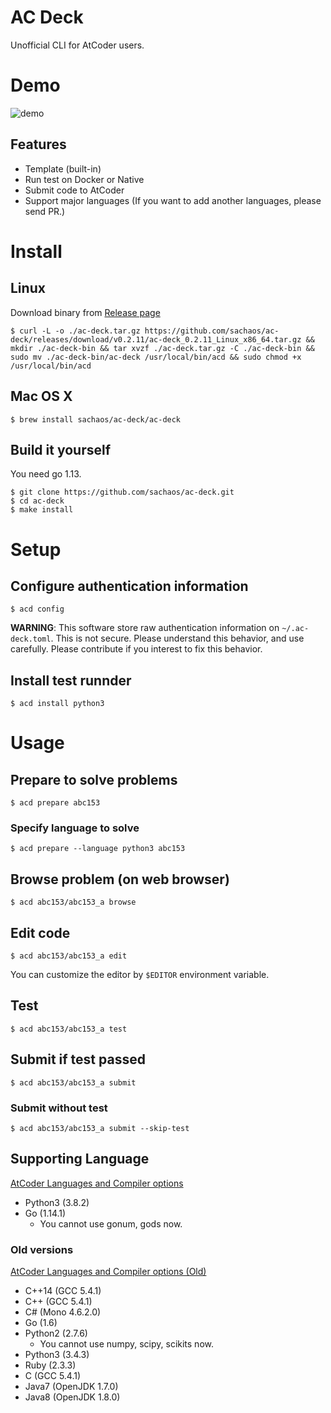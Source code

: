# AC Deck

Unofficial CLI for AtCoder users.

# Demo

![demo](./images/demo.gif)

## Features

* Template (built-in)
* Run test on Docker or Native
* Submit code to AtCoder
* Support major languages (If you want to add another languages, please send PR.)

# Install

## Linux

Download binary from [Release page](https://github.com/sachaos/ac-deck/releases)

```shell
$ curl -L -o ./ac-deck.tar.gz https://github.com/sachaos/ac-deck/releases/download/v0.2.11/ac-deck_0.2.11_Linux_x86_64.tar.gz && mkdir ./ac-deck-bin && tar xvzf ./ac-deck.tar.gz -C ./ac-deck-bin && sudo mv ./ac-deck-bin/ac-deck /usr/local/bin/acd && sudo chmod +x /usr/local/bin/acd
```

## Mac OS X

```shell
$ brew install sachaos/ac-deck/ac-deck
```

## Build it yourself

You need go 1.13.

```shell
$ git clone https://github.com/sachaos/ac-deck.git
$ cd ac-deck
$ make install
```

# Setup

## Configure authentication information

```shell
$ acd config
```

**WARNING**: This software store raw authentication information on `~/.ac-deck.toml`. This is not secure.
Please understand this behavior, and use carefully. Please contribute if you interest to fix this behavior.

## Install test runnder

```shell
$ acd install python3
```

# Usage

## Prepare to solve problems

```shell
$ acd prepare abc153
```

### Specify language to solve

```shell
$ acd prepare --language python3 abc153
```

## Browse problem (on web browser)

```shell
$ acd abc153/abc153_a browse
```

## Edit code

```shell
$ acd abc153/abc153_a edit
```

You can customize the editor by `$EDITOR` environment variable.

## Test

```shell
$ acd abc153/abc153_a test
```

## Submit if test passed

```shell
$ acd abc153/abc153_a submit
```

### Submit without test

```shell
$ acd abc153/abc153_a submit --skip-test
```

## Supporting Language

[AtCoder Languages and Compiler options](https://atcoder.jp/contests/language-test-202001)

- Python3 (3.8.2)
- Go (1.14.1)
    - You cannot use gonum, gods now.

### Old versions

[AtCoder Languages and Compiler options (Old)](https://language-test-201603.contest.atcoder.jp/)

- C++14 (GCC 5.4.1)
- C++ (GCC 5.4.1)
- C# (Mono 4.6.2.0)
- Go (1.6)
- Python2 (2.7.6)
    - You cannot use numpy, scipy, scikits now.
- Python3 (3.4.3)
- Ruby (2.3.3)
- C (GCC 5.4.1)
- Java7 (OpenJDK 1.7.0)
- Java8 (OpenJDK 1.8.0)
